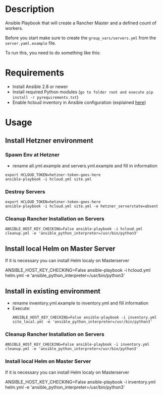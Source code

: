 
# Description

Ansible Playbook that will create a Rancher Master and a defined count of workers.

Before you start make sure to create the `group_vars/servers.yml` from the `server.yaml.example` file.

To run this, you need to do something like this:


# Requirements

* Install Ansible 2.8 or newer
* Install required Python modules (`go to folder root and execute pip install -r pyrequirements.txt`)
* Enable hcloud inventory in Ansible configuration (explained [here](https://docs.ansible.com/ansible/latest/plugins/inventory.html))

# Usage
## Install Hetzner environment
### Spawn Env at Hetzner

* rename all.yml.example and servers.yml.example and fill in information

```
export HCLOUD_TOKEN=hetzner-token-goes-here
ansible-playbook -i hcloud.yml site.yml
```
### Destroy Servers 
```
export HCLOUD_TOKEN=hetzner-token-goes-here
ansible-playbook -i hcloud.yml site.yml -e hetzner_serverstate=absent
```
### Cleanup Rancher Installation on Servers

```
ANSIBLE_HOST_KEY_CHECKING=False ansible-playbook -i hcloud.yml cleanup.yml -e 'ansible_python_interpreter=/usr/bin/python3'
```

## Install local Helm on Master Server

If it is necessary you can install Helm localy on Masterserver

ANSIBLE_HOST_KEY_CHECKING=False ansible-playbook -i hcloud.yml helm.yml -e 'ansible_python_interpreter=/usr/bin/python3'

## Install in existing environment

* rename inventory.yml.example to inventory.yml and fill information
* Execute:   
    ```
    ANSIBLE_HOST_KEY_CHECKING=False ansible-playbook -i inventory.yml site_local.yml -e 'ansible_python_interpreter=/usr/bin/python3'
    ```

### Cleanup Rancher Installation on Servers

```
ANSIBLE_HOST_KEY_CHECKING=False ansible-playbook -i inventory.yml cleanup.yml -e 'ansible_python_interpreter=/usr/bin/python3'
```

### Install local Helm on Master Server

If it is necessary you can install Helm localy on Masterserver

ANSIBLE_HOST_KEY_CHECKING=False ansible-playbook -i inventory.yml helm.yml -e 'ansible_python_interpreter=/usr/bin/python3'


